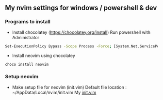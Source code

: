 ## My nvim settings for windows / powershell & dev

### Programs to install

- Install chocolatey (https://chocolatey.org/install)
Run powershell with Administrator 
```bash
Set-ExecutionPolicy Bypass -Scope Process -Force; [System.Net.ServicePointManager]::SecurityProtocol = [System.Net.ServicePointManager]::SecurityProtocol -bor 3072; iex ((New-Object System.Net.WebClient).DownloadString('https://community.chocolatey.org/install.ps1'))
```

- Install neovim using chocolatey
```bash
choco install neovim
```

### Setup neovim

- Make setup file for neovim (init.vim)
Default file location : ~/AppData/Local/nvim/init.vim
My [init.vim](init.vim)


